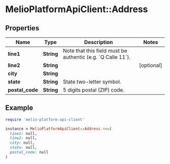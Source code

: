 # MelioPlatformApiClient::Address

## Properties

| Name | Type | Description | Notes |
| ---- | ---- | ----------- | ----- |
| **line1** | **String** | Note that this field must be authentic (e.g. &#x60;Q Calle 11&#x60;). |  |
| **line2** | **String** |  | [optional] |
| **city** | **String** |  |  |
| **state** | **String** | State two-letter symbol. |  |
| **postal_code** | **String** | 5 digits postal (ZIP) code. |  |

## Example

```ruby
require 'melio-platform-api-client'

instance = MelioPlatformApiClient::Address.new(
  line1: null,
  line2: null,
  city: null,
  state: null,
  postal_code: null
)
```

